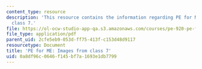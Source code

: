 ```yaml
---
content_type: resource
description: 'This resource contains the information regarding PE for ME: Images from
  class 7.'
file: https://ol-ocw-studio-app-qa.s3.amazonaws.com/courses/pe-920-pe-for-me-spring-2005/0a8df96c0646f145bf7a1693e1db7799_MITPE_920S05_7.pdf
file_type: application/pdf
parent_uid: 2cfe5eb9-053d-ff75-413f-c153d48d9117
resourcetype: Document
title: 'PE for ME: Images from class 7'
uid: 0a8df96c-0646-f145-bf7a-1693e1db7799
---
```

